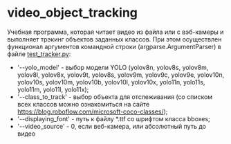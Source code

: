 # video_object_tracking

Учебная программа, которая читает видео из файла или с вэб-камеры и выполняет трэкинг объектов заданных классов. 
При этом осуществлен функционал аргументов командной строки (argparse.ArgumentParser) в файле [test_tracker.py](https://github.com/Anastasiia-Pov/video_object_tracking/blob/main/test_tracker.py):
- '--yolo_model' - выбор модели YOLO (yolov8n, yolov8s, yolov8m, yolov8l, yolov8x, yolov9t, yolov8s, yolov9m, yolov9c, yolov9e, yolov10n, yolov10s, yolov10m, yolov10b, yolov10l, yolov10x, yolo11n, yolo11s, yolo11m, yolo11l, yolo11x);
- '--class_to_track' - выбор объекта для отслеживания (со списком всех классов можно ознакомиться на сайте https://blog.roboflow.com/microsoft-coco-classes/);
- '--displaying_font' - путь к файлу *.ttf со шрифтом класса bboxes;
- '--video_source' - 0, если веб-камера, или абсолютный путь до видео